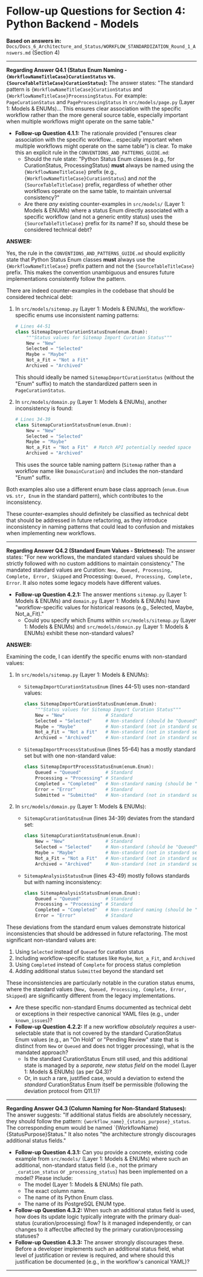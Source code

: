 # Follow-up Questions for Section 4: Python Backend - Models

**Based on answers in:** `Docs/Docs_6_Architecture_and_Status/WORKFLOW_STANDARDIZATION_Round_1_Answers.md` (Section 4)

---

**Regarding Answer Q4.1 (Status Enum Naming - `{WorkflowNameTitleCase}CurationStatus` vs. `{SourceTableTitleCase}CurationStatus`):**
The answer states: "The standard pattern is `{WorkflowNameTitleCase}CurationStatus` and `{WorkflowNameTitleCase}ProcessingStatus`. For example: `PageCurationStatus` and `PageProcessingStatus` in `src/models/page.py` (Layer 1: Models & ENUMs)... This ensures clear association with the specific workflow rather than the more general source table, especially important when multiple workflows might operate on the same table."

- **Follow-up Question 4.1.1:** The rationale provided ("ensures clear association with the specific workflow... especially important when multiple workflows might operate on the same table") is clear. To make this an explicit rule in the `CONVENTIONS_AND_PATTERNS_GUIDE.md`:
  - Should the rule state: "Python Status Enum classes (e.g., for CurationStatus, ProcessingStatus) **must** always be named using the `{WorkflowNameTitleCase}` prefix (e.g., `{WorkflowNameTitleCase}CurationStatus`) and _not_ the `{SourceTableTitleCase}` prefix, regardless of whether other workflows operate on the same table, to maintain universal consistency?"
  - Are there _any_ existing counter-examples in `src/models/` (Layer 1: Models & ENUMs) where a status Enum directly associated with a specific workflow (and not a generic entity status) uses the `{SourceTableTitleCase}` prefix for its name? If so, should these be considered technical debt?

**ANSWER:**

Yes, the rule in the `CONVENTIONS_AND_PATTERNS_GUIDE.md` should explicitly state that Python Status Enum classes **must** always use the `{WorkflowNameTitleCase}` prefix pattern and not the `{SourceTableTitleCase}` prefix. This makes the convention unambiguous and ensures future implementations consistently follow the pattern.

There are indeed counter-examples in the codebase that should be considered technical debt:

1. In `src/models/sitemap.py` (Layer 1: Models & ENUMs), the workflow-specific enums use inconsistent naming patterns:

   ```python
   # Lines 44-51
   class SitemapImportCurationStatusEnum(enum.Enum):
       """Status values for Sitemap Import Curation Status"""
       New = "New"
       Selected = "Selected"
       Maybe = "Maybe"
       Not_a_Fit = "Not a Fit"
       Archived = "Archived"
   ```

   This should ideally be named `SitemapImportCurationStatus` (without the "Enum" suffix) to match the standardized pattern seen in `PageCurationStatus`.

2. In `src/models/domain.py` (Layer 1: Models & ENUMs), another inconsistency is found:
   ```python
   # Lines 34-39
   class SitemapCurationStatusEnum(enum.Enum):
       New = "New"
       Selected = "Selected"
       Maybe = "Maybe"
       Not_a_Fit = "Not a Fit"  # Match API potentially needed space
       Archived = "Archived"
   ```
   This uses the source table naming pattern (`Sitemap` rather than a workflow name like `DomainCuration`) and includes the non-standard "Enum" suffix.

Both examples also use a different enum base class approach (`enum.Enum` vs. `str, Enum` in the standard pattern), which contributes to the inconsistency.

These counter-examples should definitely be classified as technical debt that should be addressed in future refactoring, as they introduce inconsistency in naming patterns that could lead to confusion and mistakes when implementing new workflows.

---

**Regarding Answer Q4.2 (Standard Enum Values - Strictness):**
The answer states: "For new workflows, the mandated standard values should be strictly followed with no custom additions to maintain consistency." The mandated standard values are Curation: `New, Queued, Processing, Complete, Error, Skipped` and Processing: `Queued, Processing, Complete, Error`. It also notes some legacy models have different values.

- **Follow-up Question 4.2.1:** The answer mentions `sitemap.py` (Layer 1: Models & ENUMs) and `domain.py` (Layer 1: Models & ENUMs) have "workflow-specific values for historical reasons (e.g., Selected, Maybe, Not_a_Fit)."
  - Could you specify which Enums within `src/models/sitemap.py` (Layer 1: Models & ENUMs) and `src/models/domain.py` (Layer 1: Models & ENUMs) exhibit these non-standard values?

**ANSWER:**

Examining the code, I can identify the specific enums with non-standard values:

1. In `src/models/sitemap.py` (Layer 1: Models & ENUMs):

   - `SitemapImportCurationStatusEnum` (lines 44-51) uses non-standard values:
     ```python
     class SitemapImportCurationStatusEnum(enum.Enum):
         """Status values for Sitemap Import Curation Status"""
         New = "New"               # Standard
         Selected = "Selected"     # Non-standard (should be "Queued")
         Maybe = "Maybe"           # Non-standard (not in standard set)
         Not_a_Fit = "Not a Fit"   # Non-standard (not in standard set)
         Archived = "Archived"     # Non-standard (not in standard set)
     ```
   - `SitemapImportProcessStatusEnum` (lines 55-64) has a mostly standard set but with one non-standard value:
     ```python
     class SitemapImportProcessStatusEnum(enum.Enum):
         Queued = "Queued"         # Standard
         Processing = "Processing" # Standard
         Completed = "Completed"   # Non-standard naming (should be "Complete")
         Error = "Error"           # Standard
         Submitted = "Submitted"   # Non-standard (not in standard set)
     ```

2. In `src/models/domain.py` (Layer 1: Models & ENUMs):
   - `SitemapCurationStatusEnum` (lines 34-39) deviates from the standard set:
     ```python
     class SitemapCurationStatusEnum(enum.Enum):
         New = "New"               # Standard
         Selected = "Selected"     # Non-standard (should be "Queued")
         Maybe = "Maybe"           # Non-standard (not in standard set)
         Not_a_Fit = "Not a Fit"   # Non-standard (not in standard set)
         Archived = "Archived"     # Non-standard (not in standard set)
     ```
   - `SitemapAnalysisStatusEnum` (lines 43-49) mostly follows standards but with naming inconsistency:
     ```python
     class SitemapAnalysisStatusEnum(enum.Enum):
         Queued = "Queued"         # Standard
         Processing = "Processing" # Standard
         Completed = "Completed"   # Non-standard naming (should be "Complete")
         Error = "Error"           # Standard
     ```

These deviations from the standard enum values demonstrate historical inconsistencies that should be addressed in future refactoring. The most significant non-standard values are:

1. Using `Selected` instead of `Queued` for curation status
2. Including workflow-specific statuses like `Maybe`, `Not_a_Fit`, and `Archived`
3. Using `Completed` instead of `Complete` for process status completion
4. Adding additional status `Submitted` beyond the standard set

These inconsistencies are particularly notable in the curation status enums, where the standard values (`New, Queued, Processing, Complete, Error, Skipped`) are significantly different from the legacy implementations.

- Are these specific non-standard Enums documented as technical debt or exceptions in their respective canonical YAML files (e.g., under `known_issues`)?
- **Follow-up Question 4.2.2:** If a new workflow _absolutely requires_ a user-selectable state that is not covered by the standard CurationStatus Enum values (e.g., an "On Hold" or "Pending Review" state that is distinct from `New` or `Queued` and does not trigger processing), what is the mandated approach?
  - Is the standard CurationStatus Enum still used, and this additional state is managed by a _separate, new status field_ on the model (Layer 1: Models & ENUMs) (as per Q4.3)?
  - Or, in such a rare, justified case, would a deviation to extend the _standard_ CurationStatus Enum itself be permissible (following the deviation protocol from Q11.1)?

---

**Regarding Answer Q4.3 (Column Naming for Non-Standard Statuses):**
The answer suggests: "If additional status fields are absolutely necessary, they should follow the pattern: `{workflow_name}_{status_purpose}_status`. The corresponding enum would be named `{WorkflowName}{StatusPurpose}Status." It also notes "the architecture strongly discourages additional status fields."

- **Follow-up Question 4.3.1:** Can you provide a concrete, existing code example from `src/models/` (Layer 1: Models & ENUMs) where such an additional, non-standard status field (i.e., not the primary `_curation_status` or `_processing_status`) has been implemented on a model? Please include:
  - The model (Layer 1: Models & ENUMs) file path.
  - The exact column name.
  - The name of its Python Enum class.
  - The name of its PostgreSQL ENUM type.
- **Follow-up Question 4.3.2:** When such an additional status field is used, how does its update logic typically integrate with the primary dual-status (curation/processing) flow? Is it managed independently, or can changes to it affect/be affected by the primary curation/processing statuses?
- **Follow-up Question 4.3.3:** The answer strongly discourages these. Before a developer implements such an additional status field, what level of justification or review is required, and where should this justification be documented (e.g., in the workflow's canonical YAML)?

---
